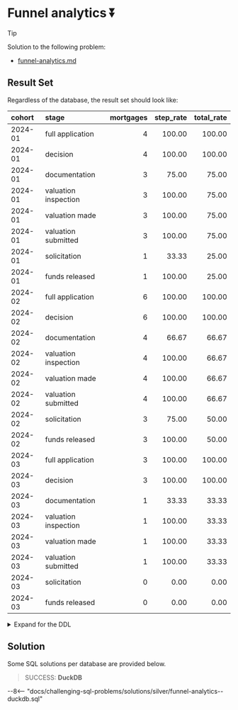 # Funnel analytics ⏬

> [!TIP]
>
> Solution to the following problem:
>
> - [funnel-analytics.md](../../problems/silver/funnel-analytics.md)

## Result Set

Regardless of the database, the result set should look like:

| cohort  | stage                | mortgages | step_rate | total_rate |
| :------ | :------------------- | --------: | --------: | ---------: |
| 2024-01 | full application     |         4 |    100.00 |     100.00 |
| 2024-01 | decision             |         4 |    100.00 |     100.00 |
| 2024-01 | documentation        |         3 |     75.00 |      75.00 |
| 2024-01 | valuation inspection |         3 |    100.00 |      75.00 |
| 2024-01 | valuation made       |         3 |    100.00 |      75.00 |
| 2024-01 | valuation submitted  |         3 |    100.00 |      75.00 |
| 2024-01 | solicitation         |         1 |     33.33 |      25.00 |
| 2024-01 | funds released       |         1 |    100.00 |      25.00 |
| 2024-02 | full application     |         6 |    100.00 |     100.00 |
| 2024-02 | decision             |         6 |    100.00 |     100.00 |
| 2024-02 | documentation        |         4 |     66.67 |      66.67 |
| 2024-02 | valuation inspection |         4 |    100.00 |      66.67 |
| 2024-02 | valuation made       |         4 |    100.00 |      66.67 |
| 2024-02 | valuation submitted  |         4 |    100.00 |      66.67 |
| 2024-02 | solicitation         |         3 |     75.00 |      50.00 |
| 2024-02 | funds released       |         3 |    100.00 |      50.00 |
| 2024-03 | full application     |         3 |    100.00 |     100.00 |
| 2024-03 | decision             |         3 |    100.00 |     100.00 |
| 2024-03 | documentation        |         1 |     33.33 |      33.33 |
| 2024-03 | valuation inspection |         1 |    100.00 |      33.33 |
| 2024-03 | valuation made       |         1 |    100.00 |      33.33 |
| 2024-03 | valuation submitted  |         1 |    100.00 |      33.33 |
| 2024-03 | solicitation         |         0 |      0.00 |       0.00 |
| 2024-03 | funds released       |         0 |      0.00 |       0.00 |

<details>
<summary>Expand for the DDL</summary>
--8<-- "docs/challenging-sql-problems/solutions/silver/funnel-analytics.sql"
</details>

## Solution

Some SQL solutions per database are provided below.

[//]: # "What about a solution like: https://popsql.com/sql-templates/marketing/running-a-funnel-analysis"

<!-- prettier-ignore -->
> SUCCESS: **DuckDB**
>
--8<-- "docs/challenging-sql-problems/solutions/silver/funnel-analytics--duckdb.sql"
